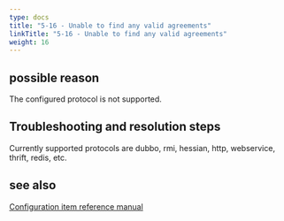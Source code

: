 ```yaml
---
type: docs
title: "5-16 - Unable to find any valid agreements"
linkTitle: "5-16 - Unable to find any valid agreements"
weight: 16
---
```


## possible reason

The configured protocol is not supported.

## Troubleshooting and resolution steps

Currently supported protocols are dubbo, rmi, hessian, http, webservice, thrift, redis, etc.

## see also
[Configuration item reference manual](https://dubbo.apache.org/zh/docs3-v2/java-sdk/reference-manual/config/)

<p style="margin-top: 3rem;"> </p>